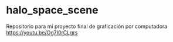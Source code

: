 # halo_space_scene
Repositorio para mi proyecto final de graficación por computadora
https://youtu.be/Og7I0rCLgrs
